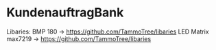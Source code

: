 # KundenauftragBank

Libaries:   BMP 180 ->                  https://github.com/TammoTree/libaries
            LED Matrix max7219 ->       https://github.com/TammoTree/libaries


